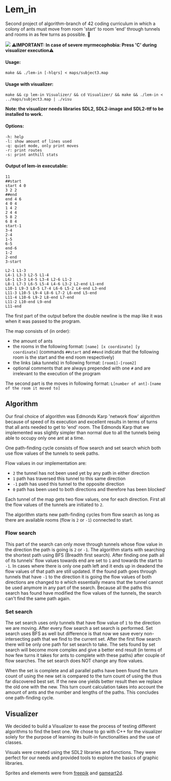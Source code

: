 # Lem_in
Second project of algorithm-branch of 42 coding curriculum in which a colony of ants must move from room 'start' to room 'end' through tunnels and rooms in as few turns as possible. :ant:

![](lem-in.gif)
:warning:**IMPORTANT: In case of severe myrmecophobia: Press 'C' during visualizer execution**:warning:

#### Usage:
``` 
make && ./lem-in [-hlqrs] < maps/subject3.map
```
#### Usage with visualizer:
``` 
make && cp lem-in Visualizer/ && cd Visualizer/ && make && ./lem-in < ../maps/subject3.map | ./visu
```
**Note: the visualizer needs libraries SDL2, SDL2-image and SDL2-ttf to be installed to work.**
#### Options:
```
-h: help
-l: show amount of lines used
-q: quiet mode, only print moves
-r: print routes
-s: print anthill stats
```
#### Output of lem-in executable:
```
11
##start
start 4 0
3 2 2
##end
end 4 6
4 0 4
1 4 2
2 4 4
5 8 2
6 8 4
start-1
3-4
2-4
1-5
6-5
end-6
1-2
2-end
3-start

L2-1 L1-3
L4-1 L3-3 L2-5 L1-4
L6-1 L5-3 L4-5 L3-4 L2-6 L1-2
L8-1 L7-3 L6-5 L5-4 L4-6 L3-2 L2-end L1-end
L10-1 L9-3 L8-5 L7-4 L6-6 L5-2 L4-end L3-end
L11-3 L10-5 L9-4 L8-6 L7-2 L6-end L5-end
L11-4 L10-6 L9-2 L8-end L7-end
L11-2 L10-end L9-end
L11-end
```
The first part of the output before the double newline is the map like it was when it was passed to the program.

The map consists of (in order):
- the amount of ants
- the rooms in the following format: `[name] [x coordinate] [y coordinate]` (commands `##start` and `##end` indicate that the following room is the start and the end room respectively)
- the links (aka tunnels) in following format: `[room1]-[room2]`
- optional comments that are always prepended with one `#` and are irrelevant to the execution of the program

The second part is the moves in following format: `L[number of ant]-[name of the room it moved to]`

## Algorithm
Our final choice of algorithm was Edmonds Karp 'network flow' algorithm because of speed of its execution and excellent results in terms of turns that all ants needed to get to 'end' room. The Edmonds Karp that we implemented was slightly simpler than normal due to all the tunnels being able to occupy only one ant at a time.

One path-finding cycle consists of flow search and set search which both use flow values of the tunnels to seek paths.

Flow values in our implementation are:
- `2` the tunnel has not been used yet by any path in either direction
- `1` path has traversed this tunnel to this same direction
- `-1` path has used this tunnel to the opposite direction
- `0` path has been used to both directions and therefore has been blocked'

Each tunnel of the map gets two flow values, one for each direction. First all the flow values of the tunnels are initiated to `2`.

The algorithm starts new path-finding cycles from flow search as long as there are available rooms (flow is `2` or `-1`) connected to start.

### Flow search

This part of the search can only move through tunnels whose flow value in the direction the path is going is `2` or `-1`. The algorithm starts with searching the shortest path using BFS (Breadth first search). After finding one path all of its tunnels' flow values towards end are set to `1` and towards the start to `-1`. In cases where there is only one path left and it ends up in deadend the flow values of that path are still updated. If the found path goes through tunnels that have `-1` to the direction it is going the flow values of both directions are changed to `0` which essentially means that the tunnel cannot be used anymore in any part of the search. Because all the paths this search has found have modified the flow values of the tunnels, the search can't find the same path again.

### Set search

The set search uses only tunnels that have flow value of `1` to the direction we are moving. After every flow search a set search is performed. Set search uses BFS as well but difference is that now we save every non-intersecting path that we find to the current set. After the first flow search there will be only one path for set search to take. The sets found by set search will become more complex and give a better end result (in terms of how few turns it takes for ants to complete with these paths) after couple of flow searches. The set search does NOT change any flow values.

When the set is complete and all parallel paths have been found the turn count of using the new set is compared to the turn count of using the thus far discovered best set. If the new one yields better result then we replace the old one with the new. This turn count calculation takes into account the amount of ants and the number and lengths of the paths. This concludes one path-finding cycle.

## Visualizer
We decided to build a Visualizer to ease the process of testing different algorithms to find the best one. We chose to go with C++ for the visualizer solely for the purpose of learning its built-in functionalities and the use of classes.

Visuals were created using the SDL2 libraries and functions. They were perfect for our needs and provided tools to explore the basics of graphic libraries.

Sprites and elements were from [freepik](https://freepik.com) and [gameart2d](https://www.gameart2d.com/).
